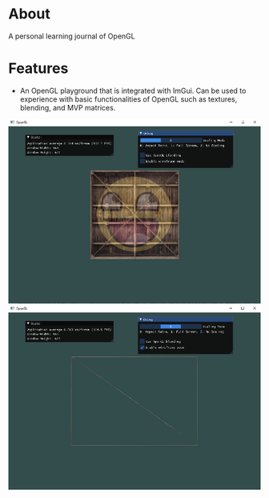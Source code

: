 # About
A personal learning journal of OpenGL


# Features
 - An OpenGL playground that is integrated with ImGui. Can be used to experience with basic
    functionalities of OpenGL such as textures, blending, and MVP matrices.

 ![Render output1](Render%20output1.png)
 ![Render output2](Render%20output2.png)